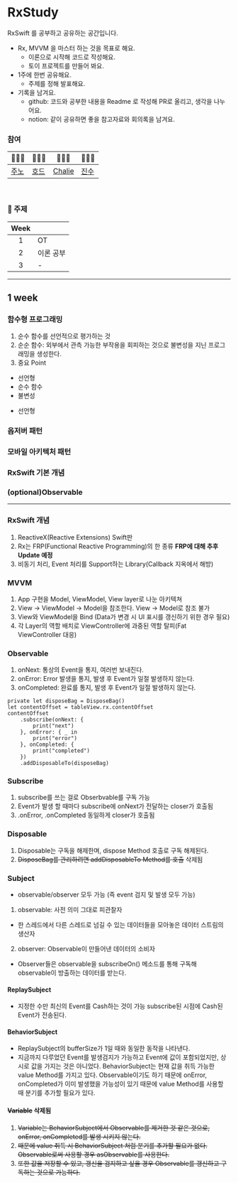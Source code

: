# RxStudy

RxSwift 를 공부하고 공유하는 공간입니다.

- Rx, MVVM 을 마스터 하는 것을 목표로 해요.
  - 이론으로 시작해 코드로 작성해요.
  - 토이 프로젝트를 만들어 봐요.
- 1주에 한번 공유해요.
  - 주제를 정해 발표해요.
- 기록을 남겨요.
  - github: 코드와 공부한 내용을 Readme 로 작성해 PR로 올리고, 생각을 나누어요.
  - notion: 같이 공유하면 좋을 참고자료와 회의록을 남겨요.
    <br/>

### 참여

| 🧑🏻‍💻                                | 👨🏻‍💻                                 | 🧑🏻‍💻                                 | 👩🏼‍💻                                  |
| ------------------------------------ | ---------------------------------- | ------------------------------------- | ----------------------------------- |
| [주노](https://github.com/junho7108) | [호드](https://github.com/herohjk) | [Chalie](https://github.com/chalie00) | [진수](https://github.com/Jinsujin) |

<br/>

### 📄 주제

| Week |           |
| :--: | --------- |
|  1   | OT        |
|  2   | 이론 공부 |
|  3   | -         |

---------------------------------------------------------------------------------------------------------------------------
## 1 week
### 함수형 프로그래밍
 1. 순수 함수를 선언적으로 평가하는 것
 2. 순순 함수: 외부에서 관측 가능한 부작용을 회피하는 것으로 불변성을 지닌 프로그래밍을 생성한다.
 3. 중요 Point
  - 선언형
  - 순수 함수
  - 불변성
  * 선언형
  
### 옵저버 패턴
### 모바일 아키텍처 패턴
### RxSwift 기본 개념
### (optional)Observable




---------------------------------------------------------------------------------------------------------------------------

### RxSwift 개념
1. ReactiveX(Reactive Extensions) Swift판
2. Rx는 FRP(Functional Reactive Programming)의 한 종류
__FRP에 대해 추후 Update 예정__
3. 비동기 처리, Event 처리를 Support하는 Library(Callback 지옥에서 해방)

### MVVM
1. App 구현을 Model, ViewModel, View layer로 나눈 아키텍쳐
2. View → ViewModel → Model을 참조한다. View → Model로 참조 불가
3. View와 ViewModel을 Bind (Data가 변경 시 UI 표시를 갱신하기 위한 경우 필요)
4. 각 Layer의 역할 배치로 ViewController에 과중된 역할 탈피(Fat ViewController 대응)

### Observable
1. onNext: 통상의 Event을 통지, 여러번 보내진다.
2. onError: Error 발생을 통지, 발생 후 Event가 일절 발생하지 않는다.
3. onCompleted: 완료를 통지, 발생 후 Event가 일절 발생하지 않는다.

``` RxSwift
private let disposeBag = DisposeBag()
let contentOffset = tableView.rx.contentOffset
contentOffset
    .subscribe(onNext: {
        print("next")
    }, onError: { _ in
        print("error")
    }, onCompleted: { 
        print("completed")
    })
    .addDisposableTo(disposeBag)
```

### Subscribe
1. subscribe를 쓰는 걸로 Obserbvable를 구독 가능
2. Event가 발생 할 때마다 subscribe에 onNext가 전달하는 closer가 호출됨
3. .onError, .onCompleted 동일하게 closer가 호출됨

### Disposable
1. Disposable는 구독을 해제한며, dispose Method 호출로 구독 해제된다.
2. ~~DisposeBag를 관리하려면 addDisposableTo Method를 호출~~ 삭제됨

### Subject
- observable/observer 모두 가능 (즉 event 검지 및 발생 모두 가능)
1. observable: 사전 의미 그대로 피관찰자
- 한 스레드에서 다른 스레드로 넘길 수 있는 데이터들을 모아놓은 데이터 스트림의 생산자
2. observer: Observable이 만들어낸 데이터의 소비자
- Observer들은 observable을 subscribeOn() 메소드를 통해 구독해 observable이 방출하는 데이터를 받는다.
#### ReplaySubject
 - 지정한 수만 최신의 Event를 Cash하는 것이 가능 subscribe된 시점에 Cash된 Event가 전송된다.

#### BehaviorSubject
- ReplaySubject의 bufferSize가 1일 때와 동일한 동작을 나타낸다.
- 지금까지 다루었던 Event를 발생검지가 가능하고 Event에 값이 포함되었지만, 상시로 값을 가지는 것은 아니었다.
BehaviorSubject는 현재 값을 취득 가능한 value Method를 가지고 있다. 
Observable이기도 하기 때문에 onError, onCompleted가 이미 발생했을 가능성이 있기 때문에 value Method를 사용할 때 분기를 추가할 필요가 있다.

#### ~~Variable~~ 삭제됨
1. ~~Variable는 BehaviorSubject에서 Observable를 제거한 것 같은 것으로, onError, onCompleted를 발생 시키지 않는다.~~
2. ~~때문에 value 취득 시 BehaviorSubject 처럼 분기를 추가할 필요가 없다. Observable로써 사용할 경우 asObservable를 사용한다.~~
3. ~~또한 값을 저장할 수 있고, 갱신을 검지하고 싶을 경우 Observable를 갱신하고 구독하는 것으로 가능하다.~~

